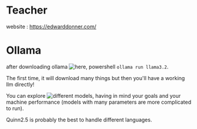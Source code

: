 
# Teacher

website : https://edwarddonner.com/

# Ollama

after downloading ollama ![here](https://ollama.com/download), powershell `ollama run llama3.2`.

The first time, it will download many things but then you'll have a working llm directly!

You can explore ![different models](https://ollama.com/search), having in mind your goals and your machine performance (models with many parameters are more complicated to run).

Quinn2.5 is probably the best to handle different languages.